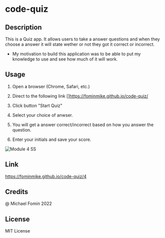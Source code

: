 # code-quiz

## Description
This is a Quiz app. It allows users to take a answer questions and when they choose a answer it will state wether or not they got it correct or incorrect. 

* My motivation to build this application was to be able to put my knowledge to use and see how much of it will work.

## Usage
1. Open a browser (Chrome, Safari, etc.)

2. Direct to the following link []https://fominmike.github.io/code-quiz/

3. Click button "Start Quiz"

4. Select your choice of anwser.

5. You will get a answer correct/incorrect based on how you answer the question.

6. Enter your initials and save your score.

![Module 4 SS](https://user-images.githubusercontent.com/112918483/196287459-135f74cd-1927-4fd1-8e7d-af609e60c192.png)

## Link
https://fominmike.github.io/code-quiz/4

## Credits

@ Michael Fomin 2022

## License

MIT License